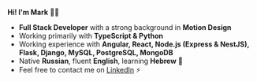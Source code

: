 __Hi! I'm Mark__ :man_technologist:

* __Full Stack Developer__ with a strong background in __Motion Design__
* Working primarily with __TypeScript & Python__
* Working experience with __Angular, React, Node.js (Express & NestJS), Flask, Django, MySQL, PostgreSQL, MongoDB__
* Native __Russian__, fluent __English__, learning __Hebrew__ 🌴
* Feel free to contact me on <a href="https://www.linkedin.com/in/mark-andrew-jft/">LinkedIn</a> ⚡
